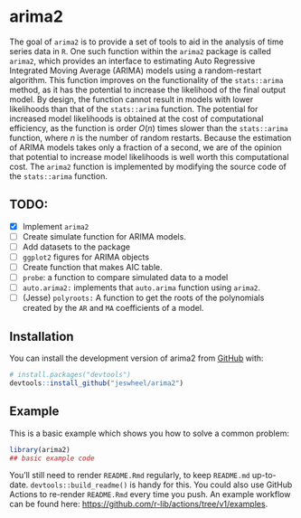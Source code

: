 
<!-- README.md is generated from README.Rmd. Please edit that file -->

# arima2

<!-- badges: start -->
<!-- badges: end -->

The goal of `arima2` is to provide a set of tools to aid in the analysis
of time series data in `R`. One such function within the `arima2`
package is called `arima2`, which provides an interface to estimating
Auto Regressive Integrated Moving Average (ARIMA) models using a
random-restart algorithm. This function improves on the functionality of
the `stats::arima` method, as it has the potential to increase the
likelihood of the final output model. By design, the function cannot
result in models with lower likelihoods than that of the `stats::arima`
function. The potential for increased model likelihoods is obtained at
the cost of computational efficiency, as the function is order $O(n)$
times slower than the `stats::arima` function, where $n$ is the number
of random restarts. Because the estimation of ARIMA models takes only a
fraction of a second, we are of the opinion that potential to increase
model likelihoods is well worth this computational cost. The `arima2`
function is implemented by modifying the source code of the
`stats::arima` function.

## TODO:

- [x] Implement `arima2`
- [ ] Create simulate function for ARIMA models.
- [ ] Add datasets to the package
- [ ] `ggplot2` figures for ARIMA objects
- [ ] Create function that makes AIC table.
- [ ] `probe`: a function to compare simulated data to a model
- [ ] `auto.arima2:` implements that `auto.arima` function using
  `arima2`.
- [ ] (Jesse) `polyroots:` A function to get the roots of the
  polynomials created by the `AR` and `MA` coefficients of a model.

## Installation

You can install the development version of arima2 from
[GitHub](https://github.com/) with:

``` r
# install.packages("devtools")
devtools::install_github("jeswheel/arima2")
```

## Example

This is a basic example which shows you how to solve a common problem:

``` r
library(arima2)
## basic example code
```

You’ll still need to render `README.Rmd` regularly, to keep `README.md`
up-to-date. `devtools::build_readme()` is handy for this. You could also
use GitHub Actions to re-render `README.Rmd` every time you push. An
example workflow can be found here:
<https://github.com/r-lib/actions/tree/v1/examples>.

